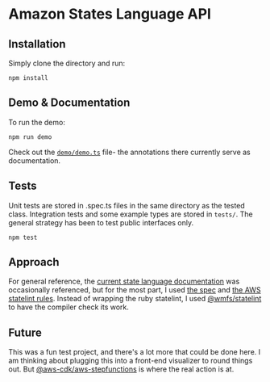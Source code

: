 # Amazon States Language API

## Installation

Simply clone the directory and run:
```
npm install
```

## Demo & Documentation
To run the demo:
```
npm run demo
```
Check out the [`demo/demo.ts`](demo/demo.ts) file- the annotations there currently serve as documentation.

## Tests
Unit tests are stored in .spec.ts files in the same directory as the tested class.
Integration tests and some example types are stored in `tests/`.
The general strategy has been to test public interfaces only.
```
npm test
```

## Approach
For general reference, the [current state language documentation](https://docs.aws.amazon.com/step-functions/latest/dg/concepts-amazon-states-language.html) was occasionally referenced, but for the most part, I used [the spec](https://states-language.net/spec.html) and [the AWS statelint rules](https://github.com/awslabs/statelint/blob/master/data/StateMachine.j2119). Instead of wrapping the ruby statelint, I used [@wmfs/statelint](https://github.com/wmfs/statelint) to have the compiler check its work.

## Future
This was a fun test project, and there's a lot more that could be done here. I am thinking about plugging this into a front-end visualizer to round things out. But [@aws-cdk/aws-stepfunctions](https://github.com/aws/aws-cdk/tree/master/packages/%40aws-cdk/aws-stepfunctions) is where the real action is at.